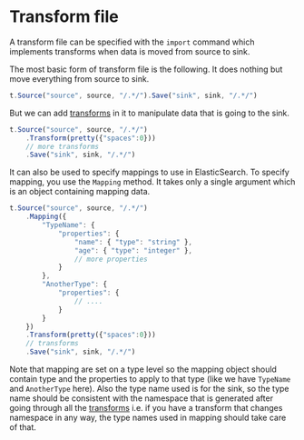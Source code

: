 # Transform file

A transform file can be specified with the `import` command which implements transforms when data is moved from source to sink.

The most basic form of transform file is the following. It does nothing but move everything from source to sink.

```js
t.Source("source", source, "/.*/").Save("sink", sink, "/.*/")
```

But we can add [transforms](transforms/) in it to manipulate data that is going to the sink.

```js
t.Source("source", source, "/.*/")
	.Transform(pretty({"spaces":0}))
	// more transforms
	.Save("sink", sink, "/.*/")
```

It can also be used to specify mappings to use in ElasticSearch.
To specify mapping, you use the `Mapping` method. It takes only a single argument which is an object containing mapping data.

```js
t.Source("source", source, "/.*/")
	.Mapping({
		"TypeName": {
			"properties": {
				"name": { "type": "string" },
				"age": { "type": "integer" },
				// more properties
			}
		},
		"AnotherType": {
			"properties": {
				// ....
			}
		}
	})
	.Transform(pretty({"spaces":0}))
	// transforms
	.Save("sink", sink, "/.*/")
```

Note that mapping are set on a type level so the mapping object should contain type and the properties to apply to that type (like we have `TypeName` and `AnotherType` here).
Also the type name used is for the sink, so the type name should be consistent with the namespace that is generated after going through 
all the [transforms](transforms/) i.e. if you have a transform that 
changes namespace in any way, the type names used in mapping should take care of that.
